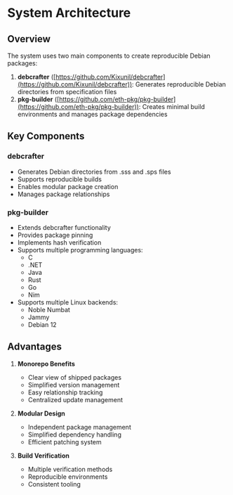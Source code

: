 # System Architecture

## Overview

The system uses two main components to create reproducible Debian packages:

1. **debcrafter** ([https://github.com/Kixunil/debcrafter](https://github.com/Kixunil/debcrafter)): Generates reproducible Debian directories from specification files
2. **pkg-builder** ([https://github.com/eth-pkg/pkg-builder](https://github.com/eth-pkg/pkg-builder)): Creates minimal build environments and manages package dependencies

## Key Components

### debcrafter
- Generates Debian directories from .sss and .sps files
- Supports reproducible builds
- Enables modular package creation
- Manages package relationships

### pkg-builder
- Extends debcrafter functionality
- Provides package pinning
- Implements hash verification
- Supports multiple programming languages:
  - C
  - .NET
  - Java
  - Rust
  - Go
  - Nim
- Supports multiple Linux backends:
  - Noble Numbat
  - Jammy
  - Debian 12

## Advantages

1. **Monorepo Benefits**
   - Clear view of shipped packages
   - Simplified version management
   - Easy relationship tracking
   - Centralized update management

2. **Modular Design**
   - Independent package management
   - Simplified dependency handling
   - Efficient patching system

3. **Build Verification**
   - Multiple verification methods
   - Reproducible environments
   - Consistent tooling